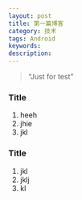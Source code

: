 ```yaml
---
layout: post
title: 第一篇博客
category: 技术
tags: Android
keywords:
description:
---
```


> “Just for test”

### Title

1. heeh
2. jhie
3. jkl


### Title

1. jkl
2. jklj
3. kl



